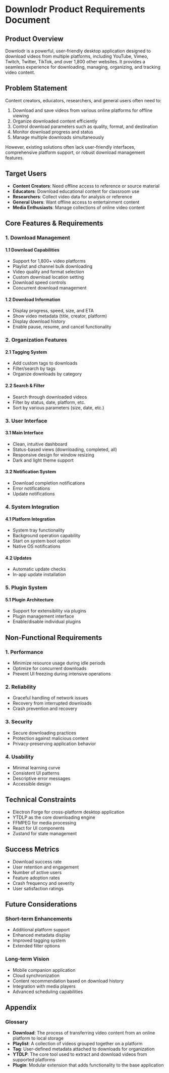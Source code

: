 # Downlodr Product Requirements Document

## Product Overview

Downlodr is a powerful, user-friendly desktop application designed to download videos from multiple platforms, including YouTube, Vimeo, Twitch, Twitter, TikTok, and over 1,800 other websites. It provides a seamless experience for downloading, managing, organizing, and tracking video content.

## Problem Statement

Content creators, educators, researchers, and general users often need to:

1. Download and save videos from various online platforms for offline viewing
2. Organize downloaded content efficiently
3. Control download parameters such as quality, format, and destination
4. Monitor download progress and status
5. Manage multiple downloads simultaneously

However, existing solutions often lack user-friendly interfaces, comprehensive platform support, or robust download management features.

## Target Users

- **Content Creators**: Need offline access to reference or source material
- **Educators**: Download educational content for classroom use
- **Researchers**: Collect video data for analysis or reference
- **General Users**: Want offline access to entertainment content
- **Media Enthusiasts**: Manage collections of online video content

## Core Features & Requirements

### 1. Download Management

#### 1.1 Download Capabilities

- Support for 1,800+ video platforms
- Playlist and channel bulk downloading
- Video quality and format selection
- Custom download location setting
- Download speed controls
- Concurrent download management

#### 1.2 Download Information

- Display progress, speed, size, and ETA
- Show video metadata (title, creator, platform)
- Display download history
- Enable pause, resume, and cancel functionality

### 2. Organization Features

#### 2.1 Tagging System

- Add custom tags to downloads
- Filter/search by tags
- Organize downloads by category

#### 2.2 Search & Filter

- Search through downloaded videos
- Filter by status, date, platform, etc.
- Sort by various parameters (size, date, etc.)

### 3. User Interface

#### 3.1 Main Interface

- Clean, intuitive dashboard
- Status-based views (downloading, completed, all)
- Responsive design for window resizing
- Dark and light theme support

#### 3.2 Notification System

- Download completion notifications
- Error notifications
- Update notifications

### 4. System Integration

#### 4.1 Platform Integration

- System tray functionality
- Background operation capability
- Start on system boot option
- Native OS notifications

#### 4.2 Updates

- Automatic update checks
- In-app update installation

### 5. Plugin System

#### 5.1 Plugin Architecture

- Support for extensibility via plugins
- Plugin management interface
- Enable/disable individual plugins

## Non-Functional Requirements

### 1. Performance

- Minimize resource usage during idle periods
- Optimize for concurrent downloads
- Prevent UI freezing during intensive operations

### 2. Reliability

- Graceful handling of network issues
- Recovery from interrupted downloads
- Crash prevention and recovery

### 3. Security

- Secure downloading practices
- Protection against malicious content
- Privacy-preserving application behavior

### 4. Usability

- Minimal learning curve
- Consistent UI patterns
- Descriptive error messages
- Accessible design

## Technical Constraints

- Electron Forge for cross-platform desktop application
- YTDLP as the core downloading engine
- FFMPEG for media processing
- React for UI components
- Zustand for state management

## Success Metrics

- Download success rate
- User retention and engagement
- Number of active users
- Feature adoption rates
- Crash frequency and severity
- User satisfaction ratings

## Future Considerations

### Short-term Enhancements

- Additional platform support
- Enhanced metadata display
- Improved tagging system
- Extended filter options

### Long-term Vision

- Mobile companion application
- Cloud synchronization
- Content recommendation based on download history
- Integration with media players
- Advanced scheduling capabilities

## Appendix

### Glossary

- **Download**: The process of transferring video content from an online platform to local storage
- **Playlist**: A collection of videos grouped together on a platform
- **Tag**: User-defined metadata attached to downloads for organization
- **YTDLP**: The core tool used to extract and download videos from supported platforms
- **Plugin**: Modular extension that adds functionality to the base application
